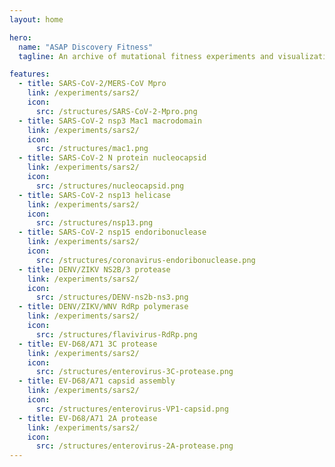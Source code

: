 ```yaml
---
layout: home

hero:
  name: "ASAP Discovery Fitness"
  tagline: An archive of mutational fitness experiments and visualizations of viral targets pursued by the ASAP Discovery Consortium.

features:
  - title: SARS-CoV-2/MERS-CoV Mpro
    link: /experiments/sars2/
    icon:
      src: /structures/SARS-CoV-2-Mpro.png
  - title: SARS-CoV-2 nsp3 Mac1 macrodomain
    link: /experiments/sars2/
    icon:
      src: /structures/mac1.png
  - title: SARS-CoV-2 N protein nucleocapsid
    link: /experiments/sars2/
    icon:
      src: /structures/nucleocapsid.png
  - title: SARS-CoV-2 nsp13 helicase
    link: /experiments/sars2/
    icon:
      src: /structures/nsp13.png
  - title: SARS-CoV-2 nsp15 endoribonuclease
    link: /experiments/sars2/
    icon:
      src: /structures/coronavirus-endoribonuclease.png
  - title: DENV/ZIKV NS2B/3 protease
    link: /experiments/sars2/
    icon:
      src: /structures/DENV-ns2b-ns3.png
  - title: DENV/ZIKV/WNV RdRp polymerase
    link: /experiments/sars2/
    icon:
      src: /structures/flavivirus-RdRp.png
  - title: EV-D68/A71 3C protease
    link: /experiments/sars2/
    icon:
      src: /structures/enterovirus-3C-protease.png
  - title: EV-D68/A71 capsid assembly
    link: /experiments/sars2/
    icon:
      src: /structures/enterovirus-VP1-capsid.png
  - title: EV-D68/A71 2A protease
    link: /experiments/sars2/
    icon:
      src: /structures/enterovirus-2A-protease.png
---
```

